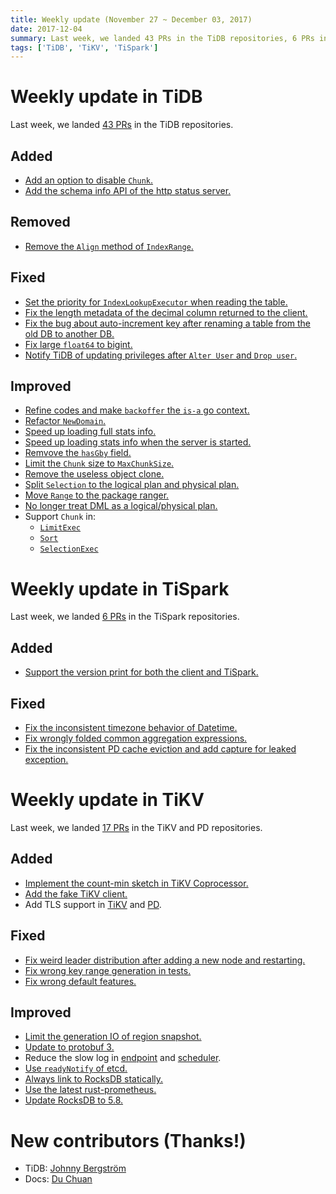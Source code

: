```yaml
---
title: Weekly update (November 27 ~ December 03, 2017)
date: 2017-12-04
summary: Last week, we landed 43 PRs in the TiDB repositories, 6 PRs in the TiSpark repositories, and 17 PRs in the TiKV repositories.
tags: ['TiDB', 'TiKV', 'TiSpark']
---
```


# Weekly update in TiDB

Last week, we landed [43 PRs](https://github.com/pingcap/tidb/pulls?utf8=%E2%9C%93&q=is:pr%20is:merged%20merged:2017-11-27..2017-12-03) in the TiDB repositories.

## Added

* [Add an option to disable `Chunk`.](https://github.com/pingcap/tidb/pull/5268)
* [Add the schema info API of the http status server.](https://github.com/pingcap/tidb/pull/5256)

## Removed

* [Remove the `Align` method of `IndexRange`.](https://github.com/pingcap/tidb/pull/5240)

## Fixed

* [Set the priority for `IndexLookupExecutor` when reading the table.](https://github.com/pingcap/tidb/pull/5288)
* [Fix the length metadata of the decimal column returned to the client.](https://github.com/pingcap/tidb/pull/5249)
* [Fix the bug about auto-increment key after renaming a table from the old DB to another DB.](https://github.com/pingcap/tidb/pull/5248)
* [Fix large `float64` to bigint.](https://github.com/pingcap/tidb/pull/5247)
* [Notify TiDB of updating privileges after `Alter User` and `Drop user`.](https://github.com/pingcap/tidb/pull/5226)

## Improved

* [Refine codes and make `backoffer` the `is-a` go context.](https://github.com/pingcap/tidb/pull/5276)
* [Refactor `NewDomain`.](https://github.com/pingcap/tidb/pull/5270)
* [Speed up loading full stats info.](https://github.com/pingcap/tidb/pull/5266)
* [Speed up loading stats info when the server is started.](https://github.com/pingcap/tidb/pull/5215)
* [Remvove the `hasGby` field.](https://github.com/pingcap/tidb/pull/5265)
* [Limit the `Chunk` size to `MaxChunkSize`.](https://github.com/pingcap/tidb/pull/5252/files)
* [Remove the useless object clone.](https://github.com/pingcap/tidb/pull/5283)
* [Split `Selection` to the logical plan and physical plan.](https://github.com/pingcap/tidb/pull/5235)
* [Move `Range` to the package ranger.](https://github.com/pingcap/tidb/pull/5231)
* [No longer treat DML as a logical/physical plan.](https://github.com/pingcap/tidb/pull/5230)
* Support `Chunk` in: 
    - [`LimitExec`](https://github.com/pingcap/tidb/pull/5200)
    - [`Sort`](https://github.com/pingcap/tidb/pull/5221)
    - [`SelectionExec`](https://github.com/pingcap/tidb/pull/5211)

# Weekly update in TiSpark

Last week, we landed [6 PRs](https://github.com/pingcap/tispark/pulls?utf8=%E2%9C%93&q=is%3Apr+is%3Amerged+merged%3A2017-11-27..2017-12-04) in the TiSpark repositories.

## Added

* [Support the version print for both the client and TiSpark.](https://github.com/pingcap/tispark/pull/104)

## Fixed

* [Fix the inconsistent timezone behavior of Datetime.](https://github.com/pingcap/tispark/pull/99)
* [Fix wrongly folded common aggregation expressions.](https://github.com/pingcap/tispark/pull/97)
* [Fix the inconsistent PD cache eviction and add capture for leaked exception.](https://github.com/pingcap/tikv-client-lib-java/pull/170)

# Weekly update in TiKV

Last week, we landed [17 PRs](https://github.com/search?utf8=%E2%9C%93&q=repo%3Apingcap%2Ftikv+repo%3Apingcap%2Fpd+is%3Apr+is%3Amerged+merged%3A2017-11-27..2017-12-03) in the TiKV and PD repositories.

## Added

* [Implement the count-min sketch in TiKV Coprocessor.](https://github.com/pingcap/tikv/pull/2463)
* [Add the fake TiKV client.](https://github.com/pingcap/pd/pull/864)
* Add TLS support in [TiKV](https://github.com/pingcap/tikv/pull/2506) and [PD](https://github.com/pingcap/pd/pull/868).

## Fixed

* [Fix weird leader distribution after adding a new node and restarting.](https://github.com/pingcap/pd/pull/869)
* [Fix wrong key range generation in tests.](https://github.com/pingcap/tikv/pull/2527)
* [Fix wrong default features.](https://github.com/pingcap/tikv/pull/2544)

## Improved

* [Limit the generation IO of region snapshot.](https://github.com/pingcap/tikv/pull/2446)
* [Update to protobuf 3.](https://github.com/pingcap/pd/pull/859)
* Reduce the slow log in [endpoint](https://github.com/pingcap/tikv/pull/2523) and [scheduler](https://github.com/pingcap/tikv/pull/2525).
* [Use `readyNotify` of etcd.](https://github.com/pingcap/pd/pull/871)
* [Always link to RocksDB statically.](https://github.com/pingcap/tikv/pull/2532)
* [Use the latest rust-prometheus.](https://github.com/pingcap/tikv/pull/2539)
* [Update RocksDB to 5.8.](https://github.com/pingcap/tikv/pull/2543)

# New contributors (Thanks!)

- TiDB: [Johnny Bergström](https://github.com/balboah)
- Docs: [Du Chuan](https://github.com/spongedu)
